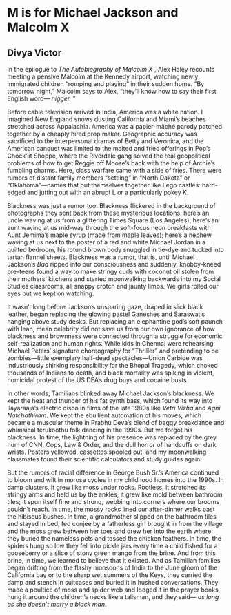 # M is for Michael Jackson and Malcolm X
## Divya Victor
In the epilogue to _The Autobiography of Malcolm X_ , Alex Haley recounts
meeting a pensive Malcolm at the Kennedy airport, watching newly immigrated
children “romping and playing” in their sudden home. “By tomorrow night,”
Malcolm says to Alex, “they’ll know how to say their first English word—
_nigger._ ”

Before cable television arrived in India, America was a white nation. I
imagined New England snows dusting California and Miami’s beaches stretched
across Appalachia. America was a papier-mâché parody patched together by a
cheaply hired prop maker. Geographic accuracy was sacrificed to the
interpersonal dramas of Betty and Veronica, and the American banquet was
limited to the malted and fried offerings in Pop’s Chock’lit Shoppe, where the
Riverdale gang solved the real geopolitical problems of how to get Reggie off
Moose’s back with the help of Archie’s fumbling charms. Here, class warfare
came with a side of fries. There were rumors of distant family members
“settling” in “North Dakota” or “Oklahoma”—names that put themselves together
like Lego castles: hard-edged and jutting out with an abrupt L or a
particularly pokey K.

Blackness was just a rumor too. Blackness flickered in the background of
photographs they sent back from these mysterious locations: here’s an uncle
waving at us from a glittering Times Square (Los Angeles); here’s an aunt
waving at us mid-way through the soft-focus neon breakfasts with Aunt Jemima’s
maple syrup (made from maple leaves); here’s a nephew waving at us next to the
poster of a red and white Michael Jordan in a quilted bedroom, his rotund
brown body snuggled in tie-dye and tucked into tartan flannel sheets.
Blackness was a rumor, that is, until Michael Jackson’s _Bad_ ripped into our
consciousness and suddenly, knobby-kneed pre-teens found a way to make stringy
curls with coconut oil stolen from their mothers’ kitchens and started
moonwalking backwards into my Social Studies classrooms, all snappy crotch and
jaunty limbs. We girls rolled our eyes but we kept on watching.

It wasn’t long before Jackson’s unsparing gaze, draped in slick black leather,
began replacing the glowing pastel Ganeshes and Saraswatis hanging above study
desks. But replacing an elephantine god’s soft paunch with lean, mean
celebrity did not save us from our own ignorance of how blackness and
brownness were connected through a struggle for economic self-realization and
human rights. While kids in Chennai were rehearsing Michael Peters’ signature
choreography for “Thriller” and pretending to be zombies—little exemplary
half-dead spectacles—Union Carbide was industriously shirking responsibility
for the Bhopal Tragedy, which choked thousands of Indians to death, and black
mortality was spiking in violent, homicidal protest of the US DEA’s drug buys
and cocaine busts.

In other words, Tamilians blinked away Michael Jackson’s blackness. We kept
the heat and thunder of his fat synth bass, which found its way into
Ilayaraaja’s electric disco in films of the late 1980s like _Vetri Vizha_ and
_Agni Natchathiram_. We kept the ebullient automation of his moves, which
became a muscular theme in Prabhu Deva’s blend of baggy breakdance and
whimsical terukoothu folk dancing in the 1990s. But we forgot his blackness.
In time, the lightning of his presence was replaced by the grey hum of CNN,
Cops, Law  & Order, and the dull horror of handcuffs on dark wrists. Posters
yellowed, cassettes spooled out, and my moonwalking classmates found their
scientific calculators and study guides again.

But the rumors of racial difference in George Bush Sr.’s America continued to
bloom and wilt in morose cycles in my childhood homes into the 1990s. In damp
clusters, it grew like moss under rocks. Rootless, it stretched its stringy
arms and held us by the ankles; it grew like mold between bathroom tiles; it
spun itself fine and strong, webbing into corners where our brooms couldn’t
reach. In time, the mossy rocks lined our after-dinner walks past the hibiscus
bushes. In time, a grandmother slipped on the bathroom tiles and stayed in
bed, fed conjee by a fatherless girl brought in from the village and the moss
grew between her toes and drew her into the earth where they buried the
nameless pets and tossed the chicken feathers. In time, the spiders hung so
low they fell into pickle jars every time a child fished for a gooseberry or a
slice of stony green mango from the brine. And from this brine, in time, we
learned to believe that it existed. And as Tamilian families began drifting
from the flashy monsoons of India to the June gloom of the California bay or
to the sharp wet summers of the Keys, they carried the damp and stench in
suitcases and buried it in hushed conversations. They made a poultice of moss
and spider web and lodged it in the prayer books, hung it around the
children’s necks like a talisman, and they said— _as long as she doesn’t marry
a black man_.